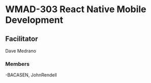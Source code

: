 # WMAD-303 React Native Mobile Development

## Facilitator
Dave Medrano

### Members
-BACASEN, JohnRendell
